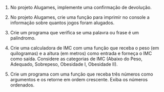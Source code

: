 1. No projeto Alugames, implemente uma confirmação de devolução.

2. No projeto Alugames, crie uma função para imprimir no console a informação sobre quantos jogos foram alugados.

3. Crie um programa que verifica se uma palavra ou frase é um palíndromo.

4. Crie uma calculadora de IMC com uma função que receba o peso (em quilogramas) e a altura (em metros) como entrada e forneça o IMC como saída. Considere as categorias de IMC (Abaixo do Peso, Adequado, Sobrepeso, Obesidade I, Obesidade II).

5. Crie um programa com uma função que receba três números como argumentos e os retorne em ordem crescente. Exiba os números ordenados.